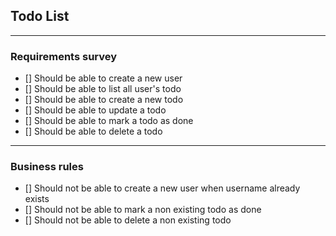 ## Todo List

---

### Requirements survey

- [] Should be able to create a new user
- [] Should be able to list all user's todo
- [] Should be able to create a new todo
- [] Should be able to update a todo
- [] Should be able to mark a todo as done
- [] Should be able to delete a todo
  

---

### Business rules

- [] Should not be able to create a new user when username already exists
- [] Should not be able to mark a non existing todo as done
- [] Should not be able to delete a non existing todo